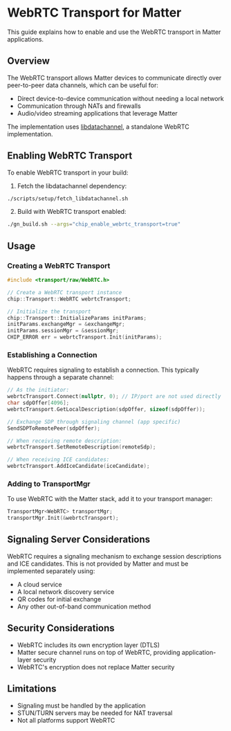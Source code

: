 # WebRTC Transport for Matter

This guide explains how to enable and use the WebRTC transport in Matter applications.

## Overview

The WebRTC transport allows Matter devices to communicate directly over peer-to-peer data channels, which can be useful for:

- Direct device-to-device communication without needing a local network
- Communication through NATs and firewalls
- Audio/video streaming applications that leverage Matter

The implementation uses [libdatachannel](https://github.com/paullouisageneau/libdatachannel), a standalone WebRTC implementation.

## Enabling WebRTC Transport

To enable WebRTC transport in your build:

1. Fetch the libdatachannel dependency:

```bash
./scripts/setup/fetch_libdatachannel.sh
```

2. Build with WebRTC transport enabled:

```bash
./gn_build.sh --args="chip_enable_webrtc_transport=true"
```

## Usage

### Creating a WebRTC Transport

```cpp
#include <transport/raw/WebRTC.h>

// Create a WebRTC transport instance
chip::Transport::WebRTC webrtcTransport;

// Initialize the transport
chip::Transport::InitializeParams initParams;
initParams.exchangeMgr = &exchangeMgr;
initParams.sessionMgr = &sessionMgr;
CHIP_ERROR err = webrtcTransport.Init(initParams);
```

### Establishing a Connection

WebRTC requires signaling to establish a connection. This typically happens through a separate channel:

```cpp
// As the initiator:
webrtcTransport.Connect(nullptr, 0); // IP/port are not used directly
char sdpOffer[4096];
webrtcTransport.GetLocalDescription(sdpOffer, sizeof(sdpOffer));

// Exchange SDP through signaling channel (app specific)
SendSDPToRemotePeer(sdpOffer);

// When receiving remote description:
webrtcTransport.SetRemoteDescription(remoteSdp);

// When receiving ICE candidates:
webrtcTransport.AddIceCandidate(iceCandidate);
```

### Adding to TransportMgr

To use WebRTC with the Matter stack, add it to your transport manager:

```cpp
TransportMgr<WebRTC> transportMgr;
transportMgr.Init(&webrtcTransport);
```

## Signaling Server Considerations

WebRTC requires a signaling mechanism to exchange session descriptions and ICE candidates. This is not provided by Matter and must be implemented separately using:

- A cloud service
- A local network discovery service
- QR codes for initial exchange
- Any other out-of-band communication method

## Security Considerations

- WebRTC includes its own encryption layer (DTLS)
- Matter secure channel runs on top of WebRTC, providing application-layer security
- WebRTC's encryption does not replace Matter security

## Limitations

- Signaling must be handled by the application
- STUN/TURN servers may be needed for NAT traversal
- Not all platforms support WebRTC
